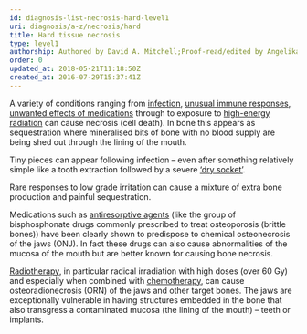 ```yaml
---
id: diagnosis-list-necrosis-hard-level1
uri: diagnosis/a-z/necrosis/hard
title: Hard tissue necrosis
type: level1
authorship: Authored by David A. Mitchell;Proof-read/edited by Angelika Sebald
order: 0
updated_at: 2018-05-21T11:18:50Z
created_at: 2016-07-29T15:37:41Z
---
```


<p>A variety of conditions ranging from <a href="/diagnosis/a-z/infection">infection</a>,
    <a href="/treatment/other/medication/inflammation/more-info">unusual immune responses</a>,
    <a href="/treatment/other/medication/delivery">unwanted effects of medications</a>    through to exposure to <a href="/treatment/radiotherapy">high-energy radiation</a>    can cause necrosis (cell death). In bone this appears as
    sequestration where mineralised bits of bone with no blood
    supply are being shed out through the lining of the mouth.</p>
<p>Tiny pieces can appear following infection – even after something
    relatively simple like a tooth extraction followed by a severe
    <a href="/diagnosis/a-z/infection/more-info">‘dry socket’</a>.</p>
<p>Rare responses to low grade irritation can cause a mixture of
    extra bone production and painful sequestration.</p>
<p>Medications such as <a href="/diagnosis/a-z/necrosis/hard/more-info">antiresorptive agents</a>    (like the group of bisphosphonate drugs commonly prescribed
    to treat osteoporosis (brittle bones)) have been clearly
    shown to predispose to chemical osteonecrosis of the jaws
    (ONJ). In fact these drugs can also cause abnormalities of
    the mucosa of the mouth but are better known for causing
    bone necrosis.</p>
<p><a href="/treatment/radiotherapy">Radiotherapy</a>, in particular
    radical irradiation with high doses (over 60 Gy) and especially
    when combined with <a href="/treatment/chemotherapy">chemotherapy</a>,
    can cause osteoradionecrosis (ORN) of the jaws and other
    target bones. The jaws are exceptionally vulnerable in having
    structures embedded in the bone that also transgress a contaminated
    mucosa (the lining of the mouth) – teeth or implants.</p>
